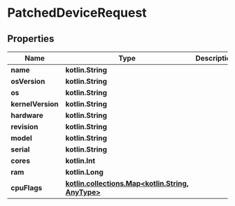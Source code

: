 
# PatchedDeviceRequest

## Properties
Name | Type | Description | Notes
------------ | ------------- | ------------- | -------------
**name** | **kotlin.String** |  |  [optional]
**osVersion** | **kotlin.String** |  |  [optional]
**os** | **kotlin.String** |  |  [optional]
**kernelVersion** | **kotlin.String** |  |  [optional]
**hardware** | **kotlin.String** |  |  [optional]
**revision** | **kotlin.String** |  |  [optional]
**model** | **kotlin.String** |  |  [optional]
**serial** | **kotlin.String** |  |  [optional]
**cores** | **kotlin.Int** |  |  [optional]
**ram** | **kotlin.Long** |  |  [optional]
**cpuFlags** | [**kotlin.collections.Map&lt;kotlin.String, AnyType&gt;**](AnyType.md) |  |  [optional]



